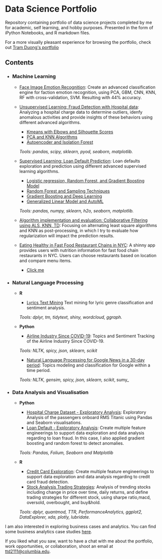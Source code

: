 # Data Science Portfolio

Repository containing portfolio of data science projects completed by me for academic, self learning, and hobby purposes. Presented in the form of iPython Notebooks, and R markdown files.

For a more visually pleasant experience for browsing the portfolio, check out [Tram Duong's portfolio](tramduong.github.io)


## Contents

- ### Machine Learning

	- [Face Image Emotion Recognition](https://github.com/tramduong/Data-Science-Portfolio/tree/master/Image%20Recognition): Create an advanced classification engine for faction emotion recognition, using PCA, GBM, CNN, KNN, RF with cross-validation, SVM. Resulting with 44% accuracy.
	- [Unsupervised Learning: Fraud Detection with Hospital data](https://github.com/tramduong/Data-Science-Portfolio/tree/master/Hospital%20Charges%20Fraud): Analyzing a hospital charge data to determine outliers, idenfy anomalous activities and provide insights of these behaviors using different advanced algorithms.
	
		+ [Kmeans with Elbows and Silhouette Scores](https://github.com/tramduong/Data-Science-Portfolio/blob/master/Hospital%20Charges%20Fraud/Unspervised/PCA_KNN.ipynb)
		+ [PCA and KNN Algorithms](https://github.com/tramduong/Data-Science-Portfolio/blob/master/Hospital%20Charges%20Fraud/Unspervised/PCA_KNN.ipynb)
		+ [Autoencoder and Isolation Forest](https://github.com/tramduong/Data-Science-Portfolio/blob/master/Hospital%20Charges%20Fraud/Unspervised/Autoencoder_IsolationForest.ipynb)
		
		_Tools: pandas, scipy, sklearn, pyod, seaborn, matplotlib._
	
	- [Supervised Learning: Loan Default Prediction](https://github.com/tramduong/Data-Science-Portfolio/tree/master/Collaborative%20Filtering): Loan defaults exploration and prediction using different advanced supervised learning algorithms.
	
		+ [Logistic regression, Random Forest, and Gradient Boosting Model](https://github.com/tramduong/Data-Science-Portfolio/blob/master/Loan%20Default/Doc/Loandefault_GradientBoosting_RF.ipynb)
		+ [Random Forest and Sampling Techniques](https://github.com/tramduong/Data-Science-Portfolio/blob/master/Loan%20Default/Doc/SupervisedRF%26SamplingTechniques.ipynb)
		+ [Gradient Boosting and Deep Learning](https://github.com/tramduong/Data-Science-Portfolio/blob/master/Loan%20Default/Doc/GBM%26DEEPLEARNING.ipynb)
		+ [Generalized Linear Model and AutoML](https://github.com/tramduong/Data-Science-Portfolio/blob/master/Loan%20Default/Doc/GLM%26AutoML.ipynb)
		
		_Tools: pandas, numpy, sklearn, h2o, seaborn, matplotlib._
		
	- [Algorithm implementation and evaluation: Collaborative Filtering using ALS, KNN, TD](https://github.com/tramduong/Data-Science-Portfolio/tree/master/Collaborative%20Filtering): Focusing on alternating least square algorithms and KNN as post-processing, in which I try to evaluate how regularization will impact the prediction results.
	
	- [Eating Healthy in Fast Food Restaurant Chains in NYC](https://github.com/tramduong/Data-Science-Portfolio/tree/master/RestaurantApp): A shinny app provides users with nutrition information for fast food chain restaurants in NYC. Users can choose restaurants based on location and compare menu items.
  		+ [Click me](https://ttd2111.shinyapps.io/NYCRestaurants/) 

- ### Natural Language Processing
	- __R__ 

		+ [Lyrics Text Mining](https://github.com/tramduong/Data-Science-Portfolio/blob/master/PopVsMetal/doc/SongLyrics.pdf) Text mining for lyric genre classification and sentiment analysis.
	
		_Tools: dplyr, tm, tidytext, shiny, wordcloud, ggraph._
	
	- __Python__

		+ [Airline Industry Since COVID-19](https://github.com/tramduong/Data-Science-Portfolio/tree/master/Airlines%20Covid-19): Topics and Sentiment Tracking of the Airline Industry Since COVID-19.

		_Tools: NLTK, spicy, json, sklearn, scikit_
	
		+ [Natural Language Processing for Google News in a 30-day period](https://github.com/tramduong/Data-Science-Portfolio/tree/master/Google%20News): Topics modeling and classification for Google within a time period. 

		_Tools: NLTK, gensim, spicy, json, sklearn, scikit_, sumy_

- ### Data Analysis and Visualisation
	- __Python__
		- [Hospital Charge Dataset - Exploratory Analysis](https://github.com/sajal2692/data-science-portfolio/blob/master/Titanic%20Dataset%20-%20Exploratory%20Analysis.ipynb): Exploratory Analysis of the passengers onboard RMS Titanic using Pandas and Seaborn visualisations.		
		- [Loan Default - Exploratory Analysis](https://github.com/tramduong/Data-Science-Portfolio/blob/master/Feature%20Engineering%20Projects/Doc/Loandefault_FE%26EDA.ipynb): Create multiple feature engineerings to support data exploration and data analysis regarding to loan fraud. In this case, I also applied gradient boosting and random forest to detect anomalies.
		
		_Tools: Pandas, Folium, Seaborn and Matplotlib_

	- __R__ 
		- [Credit Card Exploration](https://github.com/tramduong/Data-Science-Portfolio/blob/master/Feature%20Engineering%20Projects/Doc/CreditCard_FE%26EDA.ipynb):  Create multiple feature engineerings to support data exploration and data analysis regarding to credit card fraud detection.
		- [Stock Analysis Trading Strategies](https://github.com/tramduong/Data-Science-Portfolio/blob/master/Feature%20Engineering%20Projects/Doc/Stock_FE%26TradingStrategy.ipynb): Analysis of trending stocks including change in price over time, daily returns, and define trading strategies for different stock, using sharpe ratio,macd, oversold, overbought, and buy&hold.
	
		_Tools: dplyr, quantmod, TTR, PerformanceAnalytics, ggplot2, DataExplorer, xda, plotly, lubridate._


I am also interested in exploring business cases and analytics. You can find some business analytics case studies [here](https://github.com/tramduong/Business-Analytics-Cases).

If you liked what you saw, want to have a chat with me about the portfolio, work opportunities, or collaboration, shoot an email at ttd2111@columbia.edu.
